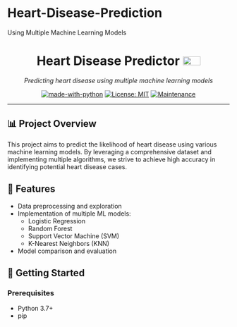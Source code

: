 # Heart-Disease-Prediction
Using Multiple Machine Learning Models
<div align="center">
  <h1>
    <strong>Heart Disease Predictor</strong>
    <img src="https://media.giphy.com/media/l6JC0IxMDIS4QrUxO5/giphy.gif" height="20" width="40px" alt="Medical Symbol">
  </h1>
  
  <p><i>Predicting heart disease using multiple machine learning models</i></p>
  
  [![made-with-python](https://img.shields.io/badge/Made%20with-Python-1f425f.svg)](https://www.python.org/)
  [![License: MIT](https://img.shields.io/badge/License-MIT-yellow.svg)](https://opensource.org/licenses/MIT)
  [![Maintenance](https://img.shields.io/badge/Maintained%3F-yes-green.svg)](https://GitHub.com/Naereen/StrapDown.js/graphs/commit-activity)
</div>

---

## 📊 Project Overview

This project aims to predict the likelihood of heart disease using various machine learning models. By leveraging a comprehensive dataset and implementing multiple algorithms, we strive to achieve high accuracy in identifying potential heart disease cases.

## 🎯 Features

- Data preprocessing and exploration
- Implementation of multiple ML models:
  - Logistic Regression
  - Random Forest
  - Support Vector Machine (SVM)
  - K-Nearest Neighbors (KNN)
- Model comparison and evaluation

## 🚀 Getting Started

### Prerequisites

- Python 3.7+
- pip
